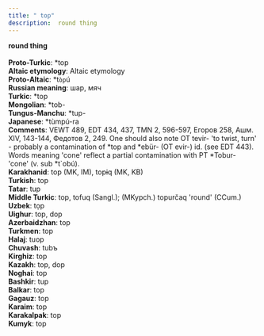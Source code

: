 ```yaml
---
title: " top"
description:  round thing
---
```

<strong> round thing</strong><br><br>
<strong>Proto-Turkic</strong>:  *top<br>
<strong>Altaic etymology</strong>:  Altaic etymology<br>
<strong> Proto-Altaic</strong>:  *t`òp`ú<br>
<strong>Russian meaning</strong>:  шар, мяч<br>
<strong>Turkic</strong>:  *top<br>
<strong>Mongolian</strong>:  *tob-<br>
<strong>Tungus-Manchu</strong>:  *tup-<br>
<strong>Japanese</strong>:  *tùmpú-ra<br>
<strong>Comments</strong>:  VEWT 489, EDT 434, 437, TMN 2, 596-597, Егоров 258, Ашм. XIV, 143-144, Федотов 2, 249. One should also note OT tevir- 'to twist, turn' - probably a contamination of *top and *ebür- (OT evir-) id. (see EDT 443). Words meaning 'cone' reflect a partial contamination with PT *Tobur- 'cone' (v. sub *t`obú).<br>
<strong>Karakhanid</strong>:  top (MK, IM), topɨq (MK, KB)<br>
<strong>Turkish</strong>:  top<br>
<strong>Tatar</strong>:  tup<br>
<strong>Middle Turkic</strong>:  top, tofuq (Sangl.); (MKypch.) topurčaq 'round' (CCum.)<br>
<strong>Uzbek</strong>:  tọp<br>
<strong>Uighur</strong>:  top, dop<br>
<strong>Azerbaidzhan</strong>:  top<br>
<strong>Turkmen</strong>:  top<br>
<strong>Halaj</strong>:  tuop<br>
<strong>Chuvash</strong>:  tubъ<br>
<strong>Kirghiz</strong>:  top<br>
<strong>Kazakh</strong>:  top, dop<br>
<strong>Noghai</strong>:  top<br>
<strong>Bashkir</strong>:  tup<br>
<strong>Balkar</strong>:  top<br>
<strong>Gagauz</strong>:  top<br>
<strong>Karaim</strong>:  top<br>
<strong>Karakalpak</strong>:  top<br>
<strong>Kumyk</strong>:  top<br>


